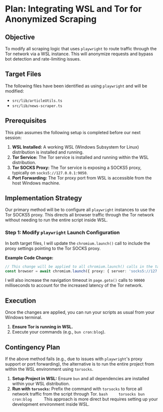 # Plan: Integrating WSL and Tor for Anonymized Scraping

## Objective

To modify all scraping logic that uses `playwright` to route traffic through the Tor network via a WSL instance. This will anonymize requests and bypass bot detection and rate-limiting issues.

## Target Files

The following files have been identified as using `playwright` and will be modified:

- `src/lib/articleUtils.ts`
- `src/lib/news-scraper.ts`

## Prerequisites

This plan assumes the following setup is completed before our next session:

1.  **WSL Installed:** A working WSL (Windows Subsystem for Linux) distribution is installed and running.
2.  **Tor Service:** The Tor service is installed and running within the WSL distribution.
3.  **Tor SOCKS Proxy:** The Tor service is exposing a SOCKS5 proxy, typically on `socks5://127.0.0.1:9050`.
4.  **Port Forwarding:** The Tor proxy port from WSL is accessible from the host Windows machine.

## Implementation Strategy

Our primary method will be to configure all `playwright` instances to use the Tor SOCKS5 proxy. This directs all browser traffic through the Tor network without needing to run the entire script inside WSL.

### Step 1: Modify `playwright` Launch Configuration

In both target files, I will update the `chromium.launch()` call to include the proxy settings pointing to the Tor SOCKS proxy.

**Example Code Change:**

```typescript
// This change will be applied to all chromium.launch() calls in the target files.
const browser = await chromium.launch({ proxy: { server: 'socks5://127.0.0.1:9050' } });
```

I will also increase the navigation timeout in `page.goto()` calls to `90000` milliseconds to account for the increased latency of the Tor network.

## Execution

Once the changes are applied, you can run your scripts as usual from your Windows terminal.

1.  **Ensure Tor is running in WSL.**
2.  Execute your commands (e.g., `bun cron:blog`).

## Contingency Plan

If the above method fails (e.g., due to issues with `playwright`'s proxy support or port forwarding), the alternative is to run the entire project from within the WSL environment using `torsocks`.

1.  **Setup Project in WSL:** Ensure `bun` and all dependencies are installed within your WSL distribution.
2.  **Run with `torsocks`:** Prefix the command with `torsocks` to force all network traffic from the script through Tor. `bash     torsocks bun cron:blog     ` This approach is more direct but requires setting up your development environment inside WSL.
